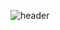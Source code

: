 ![header](https://github.com/kyechan99/capsule-render#waving&color=49eb34&text=Hi!&desc=abcd&fontColor=000000&height=250&fontSize=100)
